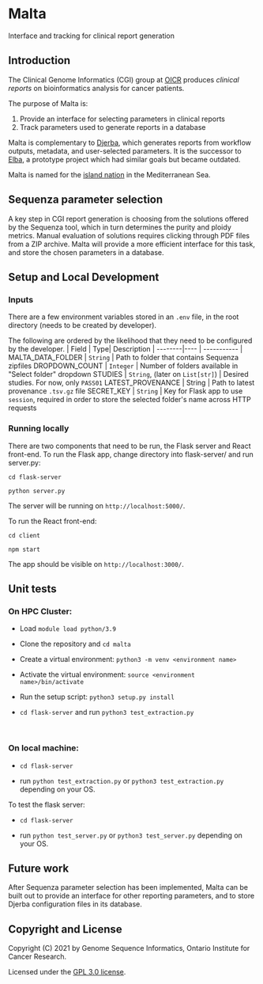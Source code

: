 # Malta

Interface and tracking for clinical report generation

## Introduction

The Clinical Genome Informatics (CGI) group at [OICR](https://oicr.on.ca) produces _clinical reports_ on bioinformatics analysis for cancer patients.

The purpose of Malta is:

1. Provide an interface for selecting parameters in clinical reports
2. Track parameters used to generate reports in a database

Malta is complementary to [Djerba](https://github.com/oicr-gsi/djerba), which generates reports from workflow outputs, metadata, and user-selected parameters. It is the successor to [Elba](https://github.com/oicr-gsi/elba), a prototype project which had similar goals but became outdated.

Malta is named for the [island nation](https://en.wikipedia.org/wiki/Malta) in the Mediterranean Sea.

## Sequenza parameter selection

A key step in CGI report generation is choosing from the solutions offered by the Sequenza tool, which in turn determines the purity and ploidy metrics. Manual evaluation of solutions requires clicking through PDF files from a ZIP archive. Malta will provide a more efficient interface for this task, and store the chosen parameters in a database.

## Setup and Local Development

### Inputs

There are a few environment variables stored in an `.env` file, in the root directory (needs to be created by developer).

The following are ordered by the likelihood that they need to be configured by the developer.
| Field | Type| Description |
--------|---- | ----------- |
MALTA_DATA_FOLDER | `String` | Path to folder that contains Sequenza zipfiles
DROPDOWN_COUNT | `Integer` | Number of folders available in "Select folder" dropdown
STUDIES | `String`, (later on `List[str]`) | Desired studies. For now, only `PASS01`
LATEST_PROVENANCE | String | Path to latest provenance `.tsv.gz` file
SECRET_KEY | `String` | Key for Flask app to use `session`, required in order to store the selected folder's name across HTTP requests

### Running locally

There are two components that need to be run, the Flask server and React front-end. To run the Flask app, change directory into flask-server/ and run server.py:

`cd flask-server`

`python server.py`

The server will be running on `http://localhost:5000/`.

To run the React front-end:

`cd client`

`npm start`

The app should be visible on `http://localhost:3000/`.

## Unit tests

### On HPC Cluster:

- Load `module load python/3.9`

- Clone the repository and `cd malta`

- Create a virtual environment: `python3 -m venv <environment name>`

- Activate the virtual environment: `source <environment name>/bin/activate`

- Run the setup script: `python3 setup.py install`

- `cd flask-server` and run `python3 test_extraction.py`

<br />

### On local machine:

- `cd flask-server`

- run `python test_extraction.py` or `python3 test_extraction.py` depending on your OS.

To test the flask server:

- `cd flask-server`

- run `python test_server.py` or `python3 test_server.py` depending on your OS.

## Future work

After Sequenza parameter selection has been implemented, Malta can be built out to provide an interface for other reporting parameters, and to store Djerba configuration files in its database.

## Copyright and License

Copyright (C) 2021 by Genome Sequence Informatics, Ontario Institute for Cancer Research.

Licensed under the [GPL 3.0 license](https://www.gnu.org/licenses/gpl-3.0.en.html).
